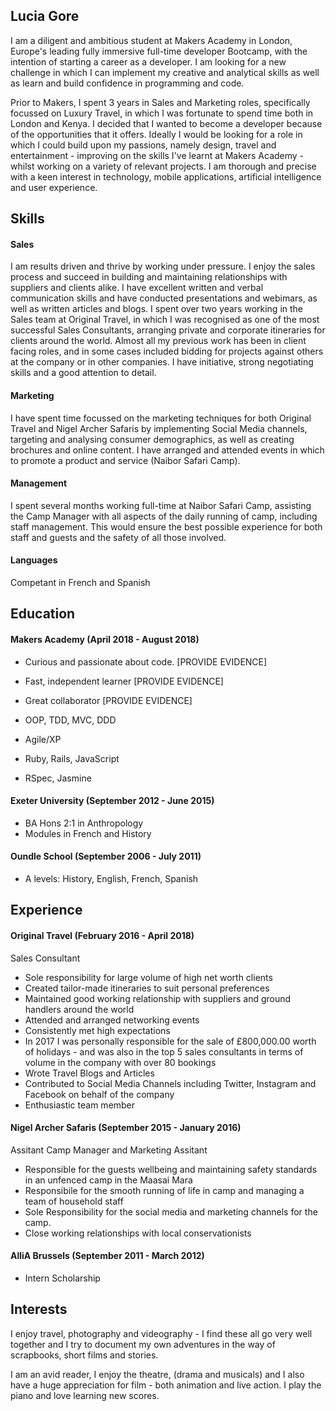 ## Lucia Gore

I am a diligent and ambitious student at Makers Academy in London, Europe's leading fully immersive full-time developer Bootcamp, with the intention of starting a career as a developer. I am looking for a new challenge in which I can implement my creative and analytical skills as well as learn and build confidence in programming and code. 

Prior to Makers, I spent 3 years in Sales and Marketing roles, specifically focussed on Luxury Travel, in which I was fortunate to spend time both in London and Kenya. I decided that I wanted to become a developer because of the opportunities that it offers. Ideally I would be looking for a role in which I could build upon my passions, namely design, travel and entertainment - improving on the skills I've learnt at Makers Academy - whilst working on a variety of relevant projects. I am thorough and precise with a keen interest in technology, mobile applications, artificial intelligence and user experience.  


## Skills
 
#### Sales

I am results driven and thrive by working under pressure. I enjoy the sales process and succeed in building and maintaining relationships with suppliers and clients alike. I have excellent written and verbal communication skills and have conducted presentations and webimars, as well as written articles and blogs. I spent over two years working in the Sales team at Original Travel, in which I was recognised as one of the most successful Sales Consultants, arranging private and corporate itineraries for clients around the world. Almost all my previous work has been in client facing roles, and in some cases included bidding for projects against others at the company or in other companies. I have initiative, strong negotiating skills and a good attention to detail.

#### Marketing

I have spent time focussed on the marketing techniques for both Original Travel and Nigel Archer Safaris by implementing Social Media channels, targeting and analysing consumer demographics, as well as creating brochures and online content. I have arranged and attended events in which to promote a product and service (Naibor Safari Camp).

#### Management

I spent several months working full-time at Naibor Safari Camp, assisting the Camp Manager with all aspects of the daily running of camp, including staff management. This would ensure the best possible experience for both staff and guests and the safety of all those involved.

#### Languages
Competant in French and Spanish

## Education

#### Makers Academy (April 2018 - August 2018)
- Curious and passionate about code. [PROVIDE EVIDENCE]
- Fast, independent learner [PROVIDE EVIDENCE]
- Great collaborator [PROVIDE EVIDENCE]

- OOP, TDD, MVC, DDD
- Agile/XP
- Ruby, Rails, JavaScript
- RSpec, Jasmine

#### Exeter University (September 2012 - June 2015)
- BA Hons 2:1 in Anthropology 
- Modules in French and History

#### Oundle School (September 2006 - July 2011)
 - A levels: History, English, French, Spanish

## Experience

#### Original Travel (February 2016 - April 2018)
Sales Consultant
  - Sole responsibility for large volume of high net worth clients 
   - Created tailor-made itineraries to suit personal preferences
  - Maintained good working relationship with suppliers and ground handlers around the world
  - Attended and arranged networking events
  - Consistently met high expectations
  - In 2017 I was personally responsible for the sale of £800,000.00 worth of holidays - and was also in the top 5 sales  consultants in terms of volume in the company with over 80 bookings
  - Wrote Travel Blogs and Articles
  - Contributed to Social Media Channels including Twitter, Instagram and Facebook on behalf of the company
  - Enthusiastic team member
  
#### Nigel Archer Safaris (September 2015 - January 2016)
Assitant Camp Manager and Marketing Assitant
  - Responsible for the guests wellbeing and maintaining safety standards in an unfenced camp in the Maasai Mara
  - Responsibile for the smooth running of life in camp and managing a team of household staff
 - Sole Responsibility for the social media and marketing channels for the camp. 
 - Close working relationships with local conservationists
 
#### AlliA Brussels (September 2011 - March 2012)
 - Intern Scholarship

## Interests

I enjoy travel, photography and videography - I find these all go very well together and I try to document my own adventures in the way of scrapbooks, short films and stories.

I am an avid reader, I enjoy the theatre, (drama and musicals) and I also have a huge appreciation for film - both animation and live action. I play the piano and love learning new scores. 
